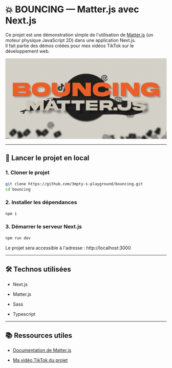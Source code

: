 # 💥 BOUNCING — Matter.js avec Next.js

Ce projet est une démonstration simple de l'utilisation de [Matter.js](https://brm.io/matter-js/) (un moteur physique JavaScript 2D) dans une application Next.js.  
Il fait partie des démos créées pour mes vidéos TikTok sur le développement web.

![preview](./public/bouncing.png)

---

## 🚀 Lancer le projet en local

### 1. Cloner le projet

```bash
git clone https://github.com/3mpty-s-playground/bouncing.git
cd bouncing
```

### 2. Installer les dépendances

```bash
npm i
```

### 3. Démarrer le serveur Next.js

```bash
npm run dev
```

Le projet sera accessible à l'adresse : http://localhost:3000

---

## 🛠️ Technos utilisées

- Next.js
  
- Matter.js
  
- Sass
  
- Typescript
  

---

## 📚 Ressources utiles

- [Documentation de Matter.js](https://brm.io/matter-js/)
  
- [Ma vidéo TikTok du projet](https://www.tiktok.com/@3mpty_x/video/7501765190334172438?is_from_webapp=1&sender_device=pc&web_id=7460868888696292887)

